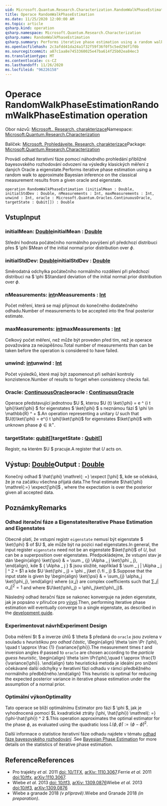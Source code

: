 ```yaml
---
uid: Microsoft.Quantum.Research.Characterization.RandomWalkPhaseEstimation
title: Operace RandomWalkPhaseEstimation
ms.date: 11/25/2020 12:00:00 AM
ms.topic: article
qsharp.kind: operation
qsharp.namespace: Microsoft.Quantum.Research.Characterization
qsharp.name: RandomWalkPhaseEstimation
qsharp.summary: Performs iterative phase estimation using a random walk to approximate Bayesian inference on the classical measurement results from a given oracle and eigenstate.
ms.openlocfilehash: 2c3afdd41da24a1f32f59f36f0f5c5ed29df1f0b
ms.sourcegitcommit: a87c1aa8e7453360025e47ba614f25b02ea84ec3
ms.translationtype: MT
ms.contentlocale: cs-CZ
ms.lasthandoff: 11/26/2020
ms.locfileid: "96226158"
---
```

# <a name="randomwalkphaseestimation-operation"></a><span data-ttu-id="c49d1-102">Operace RandomWalkPhaseEstimation</span><span class="sxs-lookup"><span data-stu-id="c49d1-102">RandomWalkPhaseEstimation operation</span></span>

<span data-ttu-id="c49d1-103">Obor názvů: [Microsoft.. Research. charakterizace](xref:Microsoft.Quantum.Research.Characterization)</span><span class="sxs-lookup"><span data-stu-id="c49d1-103">Namespace: [Microsoft.Quantum.Research.Characterization](xref:Microsoft.Quantum.Research.Characterization)</span></span>

<span data-ttu-id="c49d1-104">Balíček: [Microsoft. Prohledávejte. Research. charakterizace](https://nuget.org/packages/Microsoft.Quantum.Research.Characterization)</span><span class="sxs-lookup"><span data-stu-id="c49d1-104">Package: [Microsoft.Quantum.Research.Characterization](https://nuget.org/packages/Microsoft.Quantum.Research.Characterization)</span></span>


<span data-ttu-id="c49d1-105">Provádí odhad iterativní fáze pomocí náhodného prohledání přibližné bayesovského rozhodování odvození na výsledky klasických měření z daných Oracle a eigenstate.</span><span class="sxs-lookup"><span data-stu-id="c49d1-105">Performs iterative phase estimation using a random walk to approximate Bayesian inference on the classical measurement results from a given oracle and eigenstate.</span></span>

```qsharp
operation RandomWalkPhaseEstimation (initialMean : Double, initialStdDev : Double, nMeasurements : Int, maxMeasurements : Int, unwind : Int, oracle : Microsoft.Quantum.Oracles.ContinuousOracle, targetState : Qubit[]) : Double
```


## <a name="input"></a><span data-ttu-id="c49d1-106">Vstup</span><span class="sxs-lookup"><span data-stu-id="c49d1-106">Input</span></span>

### <a name="initialmean--double"></a><span data-ttu-id="c49d1-107">initialMean: [Double](xref:microsoft.quantum.lang-ref.double)</span><span class="sxs-lookup"><span data-stu-id="c49d1-107">initialMean : [Double](xref:microsoft.quantum.lang-ref.double)</span></span>

<span data-ttu-id="c49d1-108">Střední hodnota počátečního normálního povýšení při předchozí distribuci přes $ \phi $</span><span class="sxs-lookup"><span data-stu-id="c49d1-108">Mean of the initial normal prior distribution over $\phi$.</span></span>


### <a name="initialstddev--double"></a><span data-ttu-id="c49d1-109">initialStdDev: [Double](xref:microsoft.quantum.lang-ref.double)</span><span class="sxs-lookup"><span data-stu-id="c49d1-109">initialStdDev : [Double](xref:microsoft.quantum.lang-ref.double)</span></span>

<span data-ttu-id="c49d1-110">Směrodatná odchylka počátečního normálního rozdělení při předchozí distribuci na $ \phi $</span><span class="sxs-lookup"><span data-stu-id="c49d1-110">Standard deviation of the initial normal prior distribution over $\phi$.</span></span>


### <a name="nmeasurements--int"></a><span data-ttu-id="c49d1-111">nMeasurements: [int](xref:microsoft.quantum.lang-ref.int)</span><span class="sxs-lookup"><span data-stu-id="c49d1-111">nMeasurements : [Int](xref:microsoft.quantum.lang-ref.int)</span></span>

<span data-ttu-id="c49d1-112">Počet měření, která se mají přijmout do konečného dodatečného odhadu.</span><span class="sxs-lookup"><span data-stu-id="c49d1-112">Number of measurements to be accepted into the final posterior estimate.</span></span>


### <a name="maxmeasurements--int"></a><span data-ttu-id="c49d1-113">maxMeasurements: [int](xref:microsoft.quantum.lang-ref.int)</span><span class="sxs-lookup"><span data-stu-id="c49d1-113">maxMeasurements : [Int](xref:microsoft.quantum.lang-ref.int)</span></span>

<span data-ttu-id="c49d1-114">Celkový počet měření, než může být proveden před tím, než je operace považována za neúspěšnou.</span><span class="sxs-lookup"><span data-stu-id="c49d1-114">Total number of measurements than can be taken before the operation is considered to have failed.</span></span>


### <a name="unwind--int"></a><span data-ttu-id="c49d1-115">unwind: [int](xref:microsoft.quantum.lang-ref.int)</span><span class="sxs-lookup"><span data-stu-id="c49d1-115">unwind : [Int](xref:microsoft.quantum.lang-ref.int)</span></span>

<span data-ttu-id="c49d1-116">Počet výsledků, které mají být zapomenout při selhání kontroly konzistence.</span><span class="sxs-lookup"><span data-stu-id="c49d1-116">Number of results to forget when consistency checks fail.</span></span>


### <a name="oracle--continuousoracle"></a><span data-ttu-id="c49d1-117">Oracle: [ContinuousOracle](xref:Microsoft.Quantum.Oracles.ContinuousOracle)</span><span class="sxs-lookup"><span data-stu-id="c49d1-117">oracle : [ContinuousOracle](xref:Microsoft.Quantum.Oracles.ContinuousOracle)</span></span>

<span data-ttu-id="c49d1-118">Operace představující jednotnou $U $, kterou $U (t) \ket{\phi} = e ^ {i t \phi}\ket{\phi} $ for eigenstates $ \ket{\phi} $ s neznámou fází $ \phi \in \mathbb{R} ^ + $.</span><span class="sxs-lookup"><span data-stu-id="c49d1-118">An operation representing a unitary $U$ such that $U(t)\ket{\phi} = e^{i t \phi}\ket{\phi}$ for eigenstates $\ket{\phi}$ with unknown phase $\phi \in \mathbb{R}^+$.</span></span>


### <a name="targetstate--qubit"></a><span data-ttu-id="c49d1-119">targetState: [qubit](xref:microsoft.quantum.lang-ref.qubit)[]</span><span class="sxs-lookup"><span data-stu-id="c49d1-119">targetState : [Qubit](xref:microsoft.quantum.lang-ref.qubit)[]</span></span>

<span data-ttu-id="c49d1-120">Registr, na kterém $U $ pracuje.</span><span class="sxs-lookup"><span data-stu-id="c49d1-120">A register that $U$ acts on.</span></span>



## <a name="output--double"></a><span data-ttu-id="c49d1-121">Výstup: [Double](xref:microsoft.quantum.lang-ref.double)</span><span class="sxs-lookup"><span data-stu-id="c49d1-121">Output : [Double](xref:microsoft.quantum.lang-ref.double)</span></span>

<span data-ttu-id="c49d1-122">Konečný odhad $ \hat{\phi} \mathrel{: =} \expect [\phi] $, kde se očekává, že je na začátku všechna přijatá data.</span><span class="sxs-lookup"><span data-stu-id="c49d1-122">The final estimate $\hat{\phi} \mathrel{:=} \expect[\phi]$ , where the expectation is over the posterior given all accepted data.</span></span>

## <a name="remarks"></a><span data-ttu-id="c49d1-123">Poznámky</span><span class="sxs-lookup"><span data-stu-id="c49d1-123">Remarks</span></span>

### <a name="iterative-phase-estimation-and-eigenstates"></a><span data-ttu-id="c49d1-124">Odhad iterační fáze a Eigenstates</span><span class="sxs-lookup"><span data-stu-id="c49d1-124">Iterative Phase Estimation and Eigenstates</span></span>

<span data-ttu-id="c49d1-125">Obecně platí, že vstupní registr `eigenstate` nemusí být eigenstate $ \ket{\phi} $ of $U $, ale může být na pozici nad eigenstates.</span><span class="sxs-lookup"><span data-stu-id="c49d1-125">In general, the input register `eigenstate` need not be an eigenstate $\ket{\phi}$ of $U$, but can be a superposition over eigenstates.</span></span> <span data-ttu-id="c49d1-126">Předpokládejme, že vstupní stav je dán \begin{align} \ket{\psi} & = \sum \_ {j} \Alpha \_ j \ket{\phi \_ j}, \end{align}, kde $ \{ \Alpha \_ j \} $ jsou složité, například $ \sum \_ j | \Alpha \_ j | ^ 2 = $1 a kde $U \ket{\phi \_ j} = \phi \_ j\ket {\ fí \_ j} $.</span><span class="sxs-lookup"><span data-stu-id="c49d1-126">Suppose that the input state is given by \begin{align} \ket{\psi} & = \sum\_{j} \alpha\_j \ket{\phi\_j}, \end{align} where $\{\alpha\_j\}$ are complex coefficients such that $\sum\_j |\alpha\_j|^2 = 1$ and where $U\ket{\phi\_j} = \phi\_j\ket{\phi\_j}$.</span></span>

<span data-ttu-id="c49d1-127">Následný odhad iterační fáze se nakonec konverguje na jeden eigenstate, jak je popsáno v příručce pro [vývoj](xref:microsoft.quantum.libraries.characterization#iterative-phase-estimation-without-eigenstates).</span><span class="sxs-lookup"><span data-stu-id="c49d1-127">Then, performing iterative phase estimation will eventually converge to a single eigenstate, as described in the [development guide](xref:microsoft.quantum.libraries.characterization#iterative-phase-estimation-without-eigenstates).</span></span>

### <a name="experiment-design"></a><span data-ttu-id="c49d1-128">Experimentovat návrh</span><span class="sxs-lookup"><span data-stu-id="c49d1-128">Experiment Design</span></span>

<span data-ttu-id="c49d1-129">Doba měření $t $ a inverze úhlů $ \theta $ předaná do `oracle` jsou zvolena v souladu s *heuristikou pro odhad částic*, \Begin{align} \theta \sim \Pr (\phi), \quad t \approx \frac {1} {\variance{\phi}}.</span><span class="sxs-lookup"><span data-stu-id="c49d1-129">The measurement times $t$ and inversion angles $\theta$ passed to `oracle` are chosen according to the *particle guess heuristic*, \begin{align} \theta \sim \Pr(\phi),\quad t \approx \frac{1}{\variance{\phi}}.</span></span>
<span data-ttu-id="c49d1-130">\end{align} tato heuristická metoda je ideální pro snížení očekávané další odchylky v iterativní fázi odhadu v rámci předběžného normálního předběžného.</span><span class="sxs-lookup"><span data-stu-id="c49d1-130">\end{align} This heuristic is optimal for reducing the expected posterior variance in iterative phase estimation under the assumption of a normal prior.</span></span>

### <a name="optimality"></a><span data-ttu-id="c49d1-131">Optimální výkon</span><span class="sxs-lookup"><span data-stu-id="c49d1-131">Optimality</span></span>

<span data-ttu-id="c49d1-132">Tato operace se blíží optimálnímu Estimator pro fázi $ \phi $, jak je vyhodnocená pomocí $L kvadratické ztráty (\phi, \hat{\phi}) \mathrel{: =} (\phi-\hat{\phi}) ^ 2 $.</span><span class="sxs-lookup"><span data-stu-id="c49d1-132">This operation approximates the optimal estimator for the phase $\phi$, as evaluated using the quadratic loss $L(\phi, \hat{\phi}) \mathrel{:=} (\phi - \hat{\phi})^2$.</span></span>

<span data-ttu-id="c49d1-133">Další informace o statistice iterativní fáze odhadu najdete v tématu [odhad fáze bayesovského rozhodování](xref:microsoft.quantum.libraries.characterization#bayesian-phase-estimation) .</span><span class="sxs-lookup"><span data-stu-id="c49d1-133">See [Bayesian Phase Estimation](xref:microsoft.quantum.libraries.characterization#bayesian-phase-estimation) for more details on the statistics of iterative phase estimation.</span></span>

## <a name="references"></a><span data-ttu-id="c49d1-134">Reference</span><span class="sxs-lookup"><span data-stu-id="c49d1-134">References</span></span>

- <span data-ttu-id="c49d1-135">Pro trajekty *et al.* 2011 [doi: 10/TFX](https://doi.org/10.1007/s11128-012-0407-6), [arXiv: 1110.3067](https://arxiv.org/abs/1110.3067).</span><span class="sxs-lookup"><span data-stu-id="c49d1-135">Ferrie *et al.* 2011 [doi:10/tfx](https://doi.org/10.1007/s11128-012-0407-6), [arXiv:1110.3067](https://arxiv.org/abs/1110.3067).</span></span>
- <span data-ttu-id="c49d1-136">Wiebe *et al.* 2013 [doi: 10/tf3](https://doi.org/10.1103/PhysRevLett.112.190501), [arXiv: 1309.0876](https://arxiv.org/abs/1309.0876)</span><span class="sxs-lookup"><span data-stu-id="c49d1-136">Wiebe *et al.* 2013 [doi:10/tf3](https://doi.org/10.1103/PhysRevLett.112.190501), [arXiv:1309.0876](https://arxiv.org/abs/1309.0876)</span></span>
- <span data-ttu-id="c49d1-137">Wiebe a granade 2018 *(v přípravě)*.</span><span class="sxs-lookup"><span data-stu-id="c49d1-137">Wiebe and Granade 2018 *(in preparation)*.</span></span>